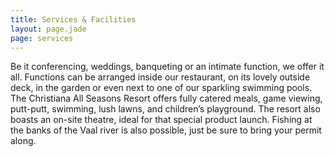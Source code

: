 ```yaml
---
title: Services & Facilities
layout: page.jade
page: services
---
```


Be it conferencing, weddings, banqueting or an intimate function, we offer it all.  Functions can be arranged inside our restaurant, on its lovely outside deck, in the garden or even next to one of our sparkling swimming pools.  The Christiana All Seasons Resort offers fully catered meals, game viewing, putt-putt, swimming, lush lawns, and children’s playground.  The resort also boasts an on-site theatre, ideal for that special product launch. Fishing at the banks of the Vaal river is also possible, just be sure to bring your permit along.
